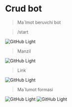 # Crud bot
>Ma`lmot beruvchi bot

> /start

![GitHub Light](https://github.com/Izzatbek20/crud_bot/blob/master/image/start.jpg)


>Manzil

![GitHub Light](https://github.com/Izzatbek20/crud_bot/blob/master/image/map.jpg)


>Link

![GitHub Light](https://github.com/Izzatbek20/crud_bot/blob/master/image/link.jpg)

>Ma`lumot formasi

![GitHub Light](https://github.com/Izzatbek20/crud_bot/blob/master/image/forma.jpg)
![GitHub Light](https://github.com/Izzatbek20/crud_bot/blob/master/image/form2.jpg)
